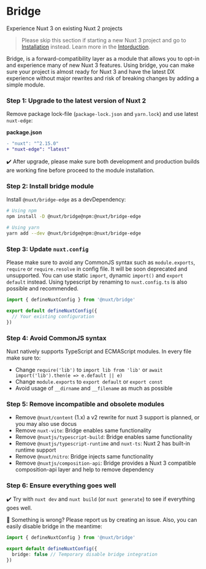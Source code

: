 # Bridge

Experience Nuxt 3 on existing Nuxt 2 projects

> Please skip this section if starting a new Nuxt 3 project and go to [Installation](/getting-started/installation) instead.
> Learn more in the [Intorduction](/getting-started/introduction).

Bridge, is a forward-compatibility layer as a module that allows you to opt-in and experience many of new Nuxt 3 features.
Using bridge, you can make sure your project is almost ready for Nuxt 3 and have the latest DX experience without major rewrites and risk of breaking changes by adding a simple module.


### **Step 1:**  Upgrade to the latest version of Nuxt 2

Remove package lock-file (`package-lock.json` and `yarn.lock`) and use latest `nuxt-edge`:

**package.json**

```diff
- "nuxt": "^2.15.0"
+ "nuxt-edge": "latest"
```

✔️ After upgrade, please make sure both development and production builds are working fine before proceed to the module installation.

### **Step 2:**  Install bridge module

Install `@nuxt/bridge-edge` as a devDependency:

```bash
# Using npm
npm install -D @nuxt/bridge@npm:@nuxt/bridge-edge

# Using yarn
yarn add --dev @nuxt/bridge@npm:@nuxt/bridge-edge
```

### **Step 3:** Update `nuxt.config`

Please make sure to avoid any CommonJS syntax such as `module.exports`, `require` or `require.resolve` in config file. It will be soon deprecated and unsupported. You can use static `import`, dynamic `import()` and `export default` instead. Using typescript by renaming to `nuxt.config.ts` is also possible and recommended.

```ts [nuxt.config.js]
import { defineNuxtConfig } from '@nuxt/bridge'

export default defineNuxtConfig({
  // Your existing configuration
})
```

### **Step 4:** Avoid CommonJS syntax

Nuxt natively supports TypeScript and ECMAScript modules. In every file make sure to:

- Change `require('lib')` to `import lib from 'lib'` or `await import('lib').then(e => e.default || e)`
- Change `module.exports` to `export default` or `export const`
- Avoid usage of `__dirname` and `__filename` as much as possible

### **Step 5:** Remove incompatible and obsolete modules

- Remove `@nuxt/content` (1.x) a v2 rewrite for nuxt 3 support is planned, or you may also use docus
- Remove `nuxt-vite`: Bridge enables same functionality
- Remove `@nuxtjs/typescript-build`: Bridge enables same functionality
- Remove `@nuxtjs/typescript-runtime` and `nuxt-ts`: Nuxt 2 has built-in runtime support
- Remove `@nuxt/nitro`: Bridge injects same functionality
- Remove `@nuxtjs/composition-api`: Bridge provides a Nuxt 3 compatible composition-api layer and help to remove dependency

### **Step 6:** Ensure everything goes well

✔️ Try with `nuxt dev` and `nuxt build` (or `nuxt generate`) to see if everything goes well.

🐛 Something is wrong? Please report us by creating an issue. Also, you can easily disable bridge in the meantime:

```ts [nuxt.config.js]
import { defineNuxtConfig } from '@nuxt/bridge'

export default defineNuxtConfig({
  bridge: false // Temporary disable bridge integration
})
```
